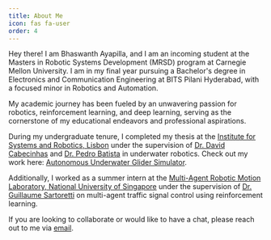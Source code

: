 ```yaml
---
title: About Me
icon: fas fa-user
order: 4
---
```


<!-- <div style="text-align: right">
    <img align="left" src="/assets/images/me1_border.png" alt="drawing" width="400"/>
</div> -->

<!-- Hey there! I am Bhaswanth Ayapilla, a passionate fourth-year undergraduate student at BITS Pilani Hyderabad. I am pursuing Electronics and Communication Engineering, with a minor in Robotics and Automation. -->

Hey there! I am Bhaswanth Ayapilla, and I am an incoming student at the Masters in Robotic Systems Development (MRSD) program at Carnegie Mellon University. I am in my final year pursuing a Bachelor's degree in Electronics and Communication Engineering at BITS Pilani Hyderabad, with a focused minor in Robotics and Automation.

<!-- I have a deep-rooted passion for robotics, reinforcement learning, and deep learning, which has shaped my academic journey and career aspirations. -->

My academic journey has been fueled by an unwavering passion for robotics, reinforcement learning, and deep learning, serving as the cornerstone of my educational endeavors and professional aspirations.

During my undergraduate tenure, I completed my thesis at the [Institute for Systems and Robotics, Lisbon](https://welcome.isr.tecnico.ulisboa.pt/) under the supervision of [Dr. David Cabecinhas](https://welcome.isr.tecnico.ulisboa.pt/author/davidalexandre/) and [Dr. Pedro Batista](https://welcome.isr.tecnico.ulisboa.pt/author/pedrotiagomartins/) in underwater robotics. Check out my work here: [Autonomous Underwater Glider Simulator](https://bhaswanth-a.github.io/posts/aug-simulator/). 

Additionally, I worked as a summer intern at the [Multi-Agent Robotic Motion Laboratory, National University of Singapore](https://www.marmotlab.org/index.html) under the supervision of [Dr. Guillaume Sartoretti](https://www.marmotlab.org/bio.html) on multi-agent traffic signal control using reinforcement learning. 

If you are looking to collaborate or would like to have a chat, please reach out to me via [email](mailto:bhaswanthayapilla@gmail.com).